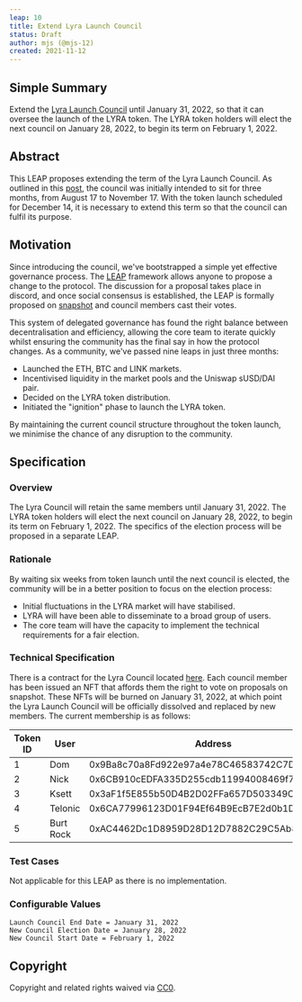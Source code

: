```yaml
---
leap: 10
title: Extend Lyra Launch Council
status: Draft
author: mjs (@mjs-12)
created: 2021-11-12
---
```


<!--You can leave these HTML comments in your merged LEAP and delete the visible duplicate text guides, they will not appear and may be helpful to refer to if you edit it again. This is the suggested template for new LEAPs. Note that a LEAP number will be assigned by an editor. When opening a pull request to submit your LEAP, please use an abbreviated title in the filename, `leap-draft_title_abbrev.md`. The title should be 44 characters or less.-->

## Simple Summary
<!--"If you can't explain it simply, you don't understand it well enough." Simply describe the outcome the proposed changes intends to achieve. This should be non-technical and accessible to a casual community member.-->
Extend the [Lyra Launch Council](https://blog.lyra.finance/introducing-the-lyra-launch-council/) until January 31, 2022, so that it can oversee the launch of the LYRA token. The LYRA token holders will elect the next council on January 28, 2022, to begin its term on February 1, 2022.

## Abstract
<!--A short (~200 word) description of the proposed change, the abstract should clearly describe the proposed change. This is what *will* be done if the LEAP is implemented, not *why* it should be done or *how* it will be done. If the LEAP proposes deploying a new contract, write, "we propose to deploy a new contract that will do x".-->

This LEAP proposes extending the term of the Lyra Launch Council. As outlined in this [post](https://blog.lyra.finance/introducing-the-lyra-launch-council/), the council was initially intended to sit for three months, from August 17 to November 17. With the token launch scheduled for December 14, it is necessary to extend this term so that the council can fulfil its purpose.

## Motivation
<!--This is the problem statement. This is the *why* of the LEAP. It should clearly explain *why* the current state of the protocol is inadequate.  It is critical that you explain *why* the change is needed, if the LEAP proposes changing how something is calculated, you must address *why* the current calculation is innaccurate or wrong. This is not the place to describe how the LEAP will address the issue!-->

Since introducing the council, we've bootstrapped a simple yet effective governance process. The [LEAP](https://leaps.lyra.finance/) framework allows anyone to propose a change to the protocol. The discussion for a proposal takes place in discord, and once social consensus is established, the LEAP is formally proposed on [snapshot](https://snapshot.org/#/lyra.eth) and council members cast their votes.

This system of delegated governance has found the right balance between decentralisation and efficiency, allowing the core team to iterate quickly whilst ensuring the community has the final say in how the protocol changes. As a community, we've passed nine leaps in just three months:
- Launched the ETH, BTC and LINK markets.
- Incentivised liquidity in the market pools and the Uniswap sUSD/DAI pair.
- Decided on the LYRA token distribution.
- Initiated the "ignition" phase to launch the LYRA token.

By maintaining the current council structure throughout the token launch, we minimise the chance of any disruption to the community.

## Specification
<!--The specification should describe the syntax and semantics of any new feature, there are five sections
1. Overview
2. Rationale
3. Technical Specification
4. Test Cases
5. Configurable Values
-->

### Overview
<!--This is a high level overview of *how* the LEAP will solve the problem. The overview should clearly describe how the new feature will be implemented.-->

The Lyra Council will retain the same members until January 31, 2022. The LYRA token holders will elect the next council on January 28, 2022, to begin its term on February 1, 2022. The specifics of the election process will be proposed in a separate LEAP.

### Rationale
<!--This is where you explain the reasoning behind how you propose to solve the problem. Why did you propose to implement the change in this way, what were the considerations and trade-offs. The rationale fleshes out what motivated the design and why particular design decisions were made. It should describe alternate designs that were considered and related work. The rationale may also provide evidence of consensus within the community, and should discuss important objections or concerns raised during discussion.-->
By waiting six weeks from token launch until the next council is elected, the community will be in a better position to focus on the election process:
- Initial fluctuations in the LYRA market will have stabilised.
- LYRA will have been able to disseminate to a broad group of users.
- The core team will have the capacity to implement the technical requirements for a fair election.

### Technical Specification
<!--The technical specification should outline the public API of the changes proposed. That is, changes to any of the interfaces Lyra currently exposes or the creations of new ones.-->
There is a contract for the Lyra Council located [here](https://etherscan.io/address/0x61624e63ebf5fd046bf96bd16a98dbe522a7a19f). Each council member has been issued an NFT that affords them the right to vote on proposals on snapshot. These NFTs will be burned on January 31, 2022, at which point the Lyra Launch Council will be officially dissolved and replaced by new members. The current membership is as follows:

| Token ID        | User     | Address |
| ----------- | ----------- | ----------- |
| 1 | Dom  | 0x9Ba8c70a8Fd922e97a4e78C46583742C7D41796C |
| 2 | Nick |  0x6CB910cEDFA335D255cdb11994008469f75b7188 |
| 3 | Ksett | 0x3aF1f5E855b50D4B2D02FFa657D503349C2a0903 |
| 4 | Telonic | 0x6CA77996123D01F94Ef64B9EcB7E2d0b1D594ff0 |
| 5 | Burt Rock | 0xAC4462Dc1D8959D28D12D7882C29C5Ab832127c6  |


### Test Cases
<!--Test cases for an implementation are mandatory for LEAPs but can be included with the implementation..-->
Not applicable for this LEAP as there is no implementation.

### Configurable Values
<!--Please list all values configurable under this implementation.-->
```
Launch Council End Date = January 31, 2022
New Council Election Date = January 28, 2022
New Council Start Date = February 1, 2022
```

## Copyright
Copyright and related rights waived via [CC0](https://creativecommons.org/publicdomain/zero/1.0/).
